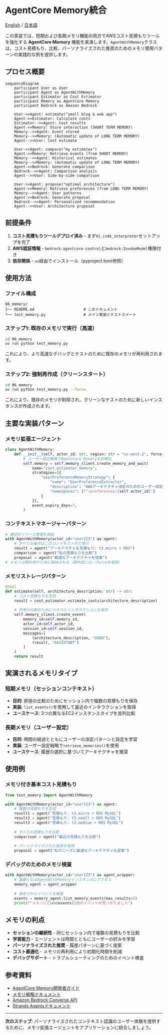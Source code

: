 # AgentCore Memory統合

[English](README.md) / [日本語](README_ja.md)

この実装では、短期および長期メモリ機能の両方でAWSコスト見積もりツールを強化する **AgentCore Memory** 機能を実演します。`AgentWithMemory`クラスは、コスト見積もり、比較、パーソナライズされた推奨のためのメモリ使用パターンの実践的な例を提供します。

## プロセス概要

```mermaid
sequenceDiagram
    participant User as User
    participant Agent as AgentWithMemory
    participant Estimator as Cost Estimator
    participant Memory as AgentCore Memory
    participant Bedrock as Amazon Bedrock

    User->>Agent: estimate("small blog & web app")
    Agent->>Estimator: Calculate costs
    Estimator-->>Agent: Cost results
    Agent->>Memory: Store interaction (SHORT TERM MEMORY)
    Memory-->>Agent: Event stored
    Memory-->>Memory: (Automatic update of LONG TERM MEMORY)
    Agent-->>User: Cost estimate

    User->>Agent: compare("my estimates")
    Agent->>Memory: Retrieve events (from SHORT MEMORY)
    Memory-->>Agent: Historical estimates
    Memory-->>Memory: (Automatic update of LONG TERM MEMORY)
    Agent->>Bedrock: Generate comparison
    Bedrock-->>Agent: Comparison analysis
    Agent-->>User: Side-by-side comparison

    User->>Agent: propose("optimal architecture")
    Agent->>Memory: Retrieve preferences (from LONG TERM MEMORY)
    Memory-->>Agent: User patterns
    Agent->>Bedrock: Generate proposal
    Bedrock-->>Agent: Personalized recommendation
    Agent-->>User: Architecture proposal
```

## 前提条件

1. **コスト見積もりツールデプロイ済み** - まず`01_code_interpreter`セットアップを完了
2. **AWS認証情報** - `bedrock-agentcore-control`と`bedrock:InvokeModel`権限付き
3. **依存関係** - `uv`経由でインストール（pyproject.toml参照）

## 使用方法

### ファイル構成

```
06_memory/
├── README.md                      # このドキュメント
└── test_memory.py                 # メイン実装とテストスイート
```

### ステップ1: 既存のメモリで実行（高速）

```bash
cd 06_memory
uv run python test_memory.py
```

これにより、より高速なデバッグとテストのために既存のメモリが再利用されます。

### ステップ2: 強制再作成（クリーンスタート）

```bash
cd 06_memory
uv run python test_memory.py --force
```

これにより、既存のメモリが削除され、クリーンなテストのために新しいインスタンスが作成されます。

## 主要な実装パターン

### メモリ拡張エージェント

```python
class AgentWithMemory:
    def __init__(self, actor_id: str, region: str = "us-west-2", force_recreate: bool = False):
        # ユーザー設定戦略でAgentCore Memoryを初期化
        self.memory = self.memory_client.create_memory_and_wait(
            name="cost_estimator_memory",
            strategies=[{
                "userPreferenceMemoryStrategy": {
                    "name": "UserPreferenceExtractor",
                    "description": "AWSアーキテクチャ決定のためのユーザー設定を抽出",
                    "namespaces": [f"/preferences/{self.actor_id}"]
                }
            }],
            event_expiry_days=7,
        )
```

### コンテキストマネージャーパターン

```python
# 適切なリソース管理を保証
with AgentWithMemory(actor_id="user123") as agent:
    # すべての操作はこのコンテキスト内で実行
    result = agent("アーキテクチャを見積もり: t3.micro + RDS")
    comparison = agent("私の見積もりを比較")
    proposal = agent("最適なアーキテクチャを提案")
# メモリは再利用のために保持される（再作成には--forceを使用）
```

### メモリストレージパターン

```python
@tool
def estimate(self, architecture_description: str) -> str:
    # コスト見積もりを生成
    result = cost_estimator.estimate_costs(architecture_description)
    
    # 将来の比較のためにメモリにインタラクションを保存
    self.memory_client.create_event(
        memory_id=self.memory_id,
        actor_id=self.actor_id,
        session_id=self.session_id,
        messages=[
            (architecture_description, "USER"),
            (result, "ASSISTANT")
        ]
    )
    return result
```

## 実演されるメモリタイプ

### 短期メモリ（セッションコンテキスト）
- **目的**: 即座の比較のためにセッション内で複数の見積もりを保存
- **実装**: `list_events()`を使用して最近のインタラクションを取得
- **ユースケース**: 3つの異なるEC2インスタンスタイプを並列比較

### 長期メモリ（ユーザー設定）
- **目的**: 時間の経過とともにユーザーの決定パターンと設定を学習
- **実装**: ユーザー設定戦略で`retrieve_memories()`を使用
- **ユースケース**: 履歴の選択に基づいてアーキテクチャを推奨

## 使用例

### メモリ付き基本コスト見積もり

```python
from test_memory import AgentWithMemory

with AgentWithMemory(actor_id="user123") as agent:
    # 複数の見積もりを生成
    result1 = agent("見積もり: t3.micro + RDS MySQL")
    result2 = agent("見積もり: t3.small + RDS MySQL") 
    result3 = agent("見積もり: t3.medium + RDS MySQL")
    
    # すべての見積もりを比較
    comparison = agent("最近の見積もりを比較")
    
    # パーソナライズされた推奨を取得
    proposal = agent("私のニーズに最適なアーキテクチャを提案")
```

### デバッグのためのメモリ検査

```python
with AgentWithMemory(actor_id="user123") as agent_wrapper:
    # 基礎となるAgentWithMemoryインスタンスにアクセス
    memory_agent = agent_wrapper
    
    # 保存されたイベントを検査
    events = memory_agent.list_memory_events(max_results=5)
    print(f"メモリに{len(events)}個のイベントが見つかりました")
```

## メモリの利点

- **セッションの継続性** - 同じセッション内で複数の見積もりを比較
- **学習能力** - エージェントは時間とともにユーザーの好みを学習
- **パーソナライズされた推奨** - 履歴パターンに基づく提案
- **コスト最適化** - メモリの再利用により初期化時間を削減
- **デバッグサポート** - トラブルシューティングのためのイベント検査

## 参考資料

- [AgentCore Memory開発者ガイド](https://docs.aws.amazon.com/bedrock-agentcore/latest/devguide/memory.html)
- [メモリ戦略ドキュメント](https://docs.aws.amazon.com/bedrock-agentcore/latest/devguide/memory-strategies.html)
- [Amazon Bedrock Converse API](https://docs.aws.amazon.com/bedrock/latest/userguide/conversation-inference.html)
- [Strands Agentsドキュメント](https://github.com/aws-samples/strands-agents)

---

**次のステップ**: パーソナライズされたコンテキスト認識のユーザー体験を提供するために、メモリ拡張エージェントをアプリケーションに統合しましょう。